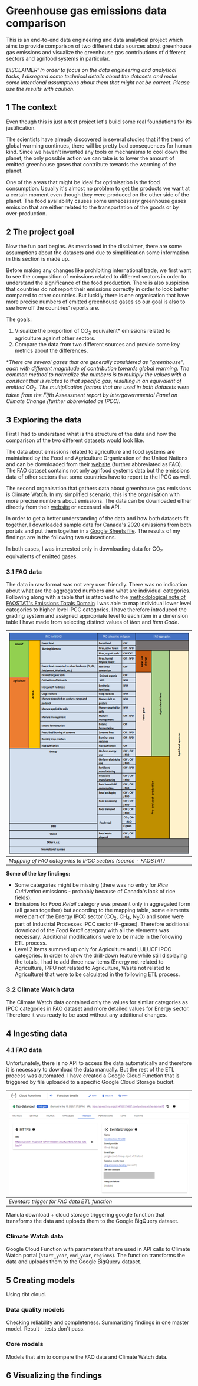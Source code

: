 # Greenhouse gas emissions data comparison
This is an end-to-end data engineering and data analytical project which aims to provide comparison of two different data sources about greenhouse gas emissions and visualize the greenhouse gas contributions of different sectors and agrifood systems in particular.

*DISCLAIMER: In order to focus on the data engineering and analytical tasks, I disregard some technical details about the datasets and make some intentional assumptions about them that might not be correct. Please use the results with caution.*

## 1 The context
Even though this is just a test project let's build some real foundations for its justification.

The scientists have already discovered in several studies that if the trend of global warming continues, there will be pretty bad consequences for human kind. Since we haven't invented any tools or mechanisms to cool down the planet, the only possible action we can take is to lower the amount of emitted greenhouse gases that contribute towards the warming of the planet.

One of the areas that might be ideal for optimisation is the food consumption. Usually it's almost no problem to get the products we want at a certain moment even though they were produced on the other side of the planet. The food availability causes some unnecessary greenhouse gases emission that are either related to the transportation of the goods or by over-production.

## 2 The project goal
Now the fun part begins. As mentioned in the disclaimer, there are some assumptions about the datasets and due to simplification some information in this section is made up.

Before making any changes like prohibiting international trade, we first want to see the composition of emissions related to different sectors in order to understand the significance of the food production. There is also suspicion that countries do not report their emissions correctly in order to look better compared to other countries. But luckily there is one organisation that have more precise numbers of emitted greenhouse gases so our goal is also to see how off the countries' reports are.

The goals:
1. Visualize the proportion of CO<sub>2</sub> equivalent* emissions related to agriculture against other sectors.
2. Compare the data from two different sources and provide some key metrics about the differences.

**There are several gases that are generally considered as "greenhouse", each with different magnitude of contribution towards global warming. The common method to normalize the numbers is to multiply the values with a constant that is related to that specific gas, resulting in an equivalent of emitted CO<sub>2</sub>. The multiplication factors that are used in both datasets were taken from the Fifth Assessment report by Intergovernmental Panel on Climate Change (further abbreviated as IPCC).*

## 3 Exploring the data
First I had to understand what is the structure of the data and how the comparison of the two different datasets would look like.

The data about emissions related to agriculture and food systems are maintained by the Food and Agriculture Organization of the United Nations and can be downloaded from their [website](https://www.fao.org/faostat/en/#data/GT) (further abbreviated as FAO). The FAO dataset contains not only agrifood systems data but the emissions data of other sectors that some countries have to report to the IPCC as well.

The second organisation that gathers data about greenhouse gas emissions is Climate Watch. In my simplified scenario, this is the organisation with more precise numbers about emissions. The data can be downloaded either directly from their [website](https://www.climatewatchdata.org/data-explorer/) or accessed via API.

In order to get a better understanding of the data and how both datasets fit together, I downloaded sample data for Canada's 2020 emissions from both portals and put them together in a [Google Sheets file](https://docs.google.com/spreadsheets/d/1ZcKa8KzINZwqKoVcgZBC2XNQTrSQdNLt5Au4ie9xVlA/edit#gid=0). The results of my findings are in the following two subsections.

In both cases, I was interested only in downloading data for CO<sub>2</sub> equivalents of emitted gases.

### 3.1 FAO data
The data in raw format was not very user friendly. There was no indication about what are the aggregated numbers and what are individual categories. Following along with a table that is attached to the [methodological note of FAOSTAT's Emissions Totals Domain](https://fenixservices.fao.org/faostat/static/documents/GT/GT_e.pdf) I was able to map individual lower level categories to higher level IPCC categories. I have therefore introduced the grading system and assigned appropriate level to each item in a dimension table I have made from selecting distinct values of *Item* and *Item Code*.

| ![Mapping of FAO categories to IPCC sectors](/assets/fao_categories_mapping_to_ipcc.png "Mapping of FAO categories to IPCC sectors") |
| --- |
| *Mapping of FAO categories to IPCC sectors (source - FAOSTAT)* |

**Some of the key findings:**
* Some categories might be missing (there was no entry for *Rice Cultivation* emissions - probably because of Canada's lack of rice fields).
* Emissions for *Food Retail* category was present only in aggregated form (all gases together) but according to the mapping table, some elements were part of the Energy IPCC sector (CO<sub>2</sub>, CH<sub>4</sub>, N<sub>2</sub>O) and some were part of Industrial Processes IPCC sector (F-gases). Therefore additional download of the *Food Retail* category with all the elements was necessary. Additional modifications were to be made in the following ETL process.
* Level 2 items summed up only for Agriculture and LULUCF IPCC categories. In order to allow the drill-down feature while still displaying the totals, I had to add three new items (Energy not related to Agriculture, IPPU not related to Agriculture, Waste not related to Agriculture) that were to be calculated in the following ETL process.

### 3.2 Climate Watch data
The Climate Watch data contained only the values for similar categories as IPCC categories in FAO dataset and more detailed values for Energy sector. Therefore it was ready to be used without any additional changes.

## 4 Ingesting data

### 4.1 FAO data
Unfortunately, there is no API to access the data automatically and therefore it is necessary to download the data manually. But the rest of the ETL process was automated. I have created a Google Cloud Function that is triggered by file uploaded to a specific Google Cloud Storage bucket.

| ![Eventarc trigger for FAO data ETL function](/assets/fao_data_load_function_trigger.png "Eventarc trigger for FAO data ETL function") |
| --- |
| *Eventarc trigger for FAO data ETL function* |



Manula download + cloud storage triggering google function that transforms the data and uploads them to the Google BigQuery dataset.

### Climate Watch data
Google Cloud Function with parameters that are used in API calls to Climate Watch portal (`start_year`, `end_year`, `regions`). The function transforms the data and uploads them to the Google BigQuery dataset.

## 5 Creating models
Using dbt cloud.

### Data quality models
Checking reliability and completeness.
Summarizing findings in one master model.
Result - tests don't pass.

### Core models
Models that aim to compare the FAO data and Climate Watch data.

## 6 Visualizing the findings
